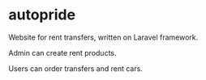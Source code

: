 # autopride
Website for rent transfers, written on Laravel framework.

Admin can create rent products.

Users can order transfers and rent cars.
